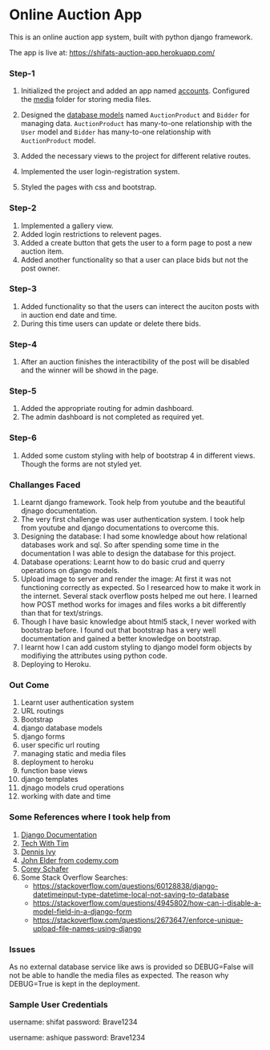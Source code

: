 # Online Auction App

This is an online auction app system, built with python django framework.

The app is live at: https://shifats-auction-app.herokuapp.com/
<br>


### Step-1

1. Initialized the project and added an app named [accounts](./accounts). Configured the [media](./media) folder for storing media files.

2. Designed the [database models](./accounts/models.py) named `AuctionProduct` and `Bidder` for managing data. `AuctionProduct` has many-to-one relationship with the `User` model and `Bidder` has many-to-one relationship with `AuctionProduct` model.

3. Added the necessary views to the project for different relative routes.

4. Implemented the user login-registration system.

5. Styled the pages with css and bootstrap.

### Step-2

1. Implemented a gallery view.
2. Added login restrictions to relevent pages.
3. Added a create button that gets the user to a form page to post a new auction item.
4. Added another functionality so that a user can place bids but not the post owner.

### Step-3

1. Added functionality so that the users can interect the auciton posts with in auction end date and time.
2. During this time users can update or delete there bids.

### Step-4
1. After an auction finishes the interactibility of the post will be disabled and the winner will be showd in the page.

### Step-5
1. Added the appropriate routing for admin dashboard.
2. The admin dashboard is not completed as required yet.

### Step-6
1. Added some custom styling with help of bootstrap 4 in different views. Though the forms are not styled yet.


### Challanges Faced

1. Learnt django framework. Took help from youtube and the beautiful djnago documentation. 
2. The very first challenge was user authentication system. I took help from youtube and django documentations to overcome this.
3. Designing the database: I had some knowledge about how relational databases work and sql. So after spending some time in the documentation I was able to design the database for this project.
4. Database operations: Learnt how to do basic crud and querry operations on django models.
5. Upload image to server and render the image: At first it was not functioning correctly as expected. So I researced how to make it work in the internet. Several stack overflow posts helped me out here. I learned how POST method works for images and files works a bit differently than that for text/strings.
6. Though I have basic knowledge about html5 stack, I never worked with bootstrap before. I found out that bootstrap has a very well documentation and gained a better knowledge on bootstrap.
7. I learnt how I can add custom styling to django model form objects by modifiying the attributes using python code.
8. Deploying to Heroku.

### Out Come
1. Learnt user authentication system 
2. URL routings
3. Bootstrap
4. django database models
5. django forms
6. user specific url routing
7. managing static and media files
8. deployment to heroku
9. function base views
10. django templates
11. djnago models crud operations
12. working with date and time

### Some References where I took help from
1. [Django Documentation](https://docs.djangoproject.com/en/4.0/)
2. [Tech With Tim](https://www.youtube.com/c/TechWithTim)
3. [Dennis Ivy](https://www.youtube.com/channel/UCTZRcDjjkVajGL6wd76UnGg)
4. [John Elder from codemy.com](https://www.youtube.com/channel/UCFB0dxMudkws1q8w5NJEAmw)
5. [Corey Schafer](https://www.youtube.com/channel/UCCezIgC97PvUuR4_gbFUs5g)
6. Some Stack Overflow Searches:
    * https://stackoverflow.com/questions/60128838/django-datetimeinput-type-datetime-local-not-saving-to-database
    * https://stackoverflow.com/questions/4945802/how-can-i-disable-a-model-field-in-a-django-form
    * https://stackoverflow.com/questions/2673647/enforce-unique-upload-file-names-using-django

### Issues
As no external database service like aws is provided so DEBUG=False will not be able to handle the media files as expected. The reason why DEBUG=True is kept in the deployment.

### Sample User Credentials
username: shifat
password: Brave1234

username: ashique
password: Brave1234
